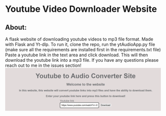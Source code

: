 <h1 text-align="center">Youtube Video Downloader Website</h1>

## About:    
A flask website of downloading youtube videos to mp3 file format.
Made with Flask and Yt-dlp.
To run it, clone the repo, run the ytAudioApp.py file (make sure all the requirements are installed first in the requirements.txt file)
Paste a youtube link in the text area and click download. This will then download the youtube link into a mp3 file.
If you have any questions please reach out to me in the issues section!
![Web page shown here](screenshot.png)
